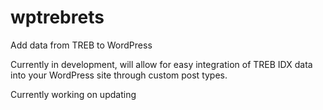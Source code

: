 wptrebrets
==========

Add data from TREB to WordPress

Currently in development, will allow for easy integration of TREB IDX data into your WordPress site through custom post types.

Currently working on updating
